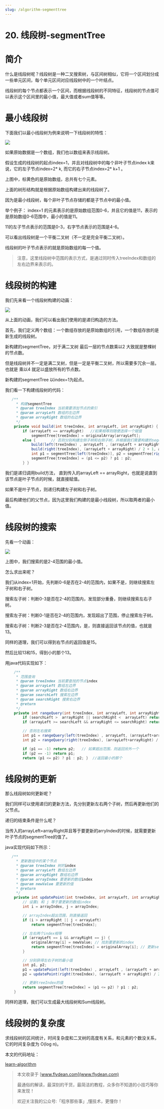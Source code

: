 ```yaml
---
slug: /algorithm-segmenttree
---
```


# 20. 线段树-segmentTree

# 简介

什么是线段树呢？线段树是一种二叉搜索树，与区间树相似，它将一个区间划分成一些单元区间，每个单元区间对应线段树中的一个叶结点。

线段树的每个节点都表示一个区间，而根据线段树的不同特征，线段树的节点值可以表示这个区间里的最小值，最大值或者sum值等等。

# 最小线段树

下面我们以最小线段树为例来说明一下线段树的特性：

![](https://img-blog.csdnimg.cn/20200818231404126.png?x-oss-process=image/watermark,type_ZmFuZ3poZW5naGVpdGk,shadow_0,text_aHR0cDovL3d3dy5mbHlkZWFuLmNvbQ==,size_25,color_8F8F8F,t_70)

如果原始数据是一个数组，我们也以数组来表示线段树。

假设生成的线段树的起点index=1，并且对线段树中的每个非叶子节点index k来说，它的左子节点index=2* k, 而它的右子节点index=2* k+1 。

上图中，标黄色的是原始数组，总共有七个元素。

上面的树形结构就是根据原始数组构建出来的线段树了。

因为是最小线段树，每个非叶子节点存储的都是子节点中的最小值。

举个例子： index=1 的元素表示的是原始数组范围0-6，并且它的值是11，表示的是原始数组0-6范围中，最小的值是11。

11的左子节点表示的范围是0-3，右字节点表示的范围是4-6。

可以看出线段树是一个平衡二叉树（不一定是完全平衡二叉树）。

线段树的叶子节点表示的就是原始数组的每一个值。

> 注意，这里线段树中范围的表示方式，是通过同时传入treeIndex和数组的左右边界来表示的。

# 线段树的构建

我们先来看一个线段树构建的动画：

![](https://img-blog.csdnimg.cn/20200818234104398.gif)

从上面的动画，我们可以看出我们使用的是递归构造的方法。

首先，我们定义两个数组：一个数组存放的是原始数组的引用，一个数组存放的是新生成的线段树。

新构建的segmentTree，对于满二叉树 最后一层的节点数乘以2 大致就是整棵树的节点数。

但是线段树并不一定是满二叉树，但是一定是平衡二叉树，所以需要多冗余一层。也就是 乘以4 就足以盛放所有的节点数。

新构建的segmentTree 以index=1为起点。

我们看一下构建线段树的代码：

~~~java
   /**
     * 构建segmentTree
     * @param treeIndex 当前需要添加节点的索引
     * @param arrayLeft 数组的左边界
     * @param arrayRight 数组的右边界
     */
    private void build(int treeIndex, int arrayLeft, int arrayRight) {
        if (arrayLeft == arrayRight)   //如果相等则随便选择一个赋值
            segmentTree[treeIndex] = originalArray[arrayLeft];
        else {       // 否则分别构建左侧子树和右侧子树，并根据我们需要构建的segmentTree类型来设置当前节点的值
            build(left(treeIndex) , arrayLeft , (arrayLeft + arrayRight) / 2);
            build(right(treeIndex), (arrayLeft + arrayRight) / 2 + 1, arrayRight);
            int p1 = segmentTree[left(treeIndex)], p2 = segmentTree[right(treeIndex)];
            segmentTree[treeIndex] = (p1 <= p2) ? p1 : p2;
        } }
~~~

我们是递归调用build方法， 直到传入的arrayLeft == arrayRight，也就是说直到该节点是叶子节点的时候，就直接赋值。

如果不是叶子节点，则递归构建左子树和右子树。

最后构建他们的父节点，因为这里我们构建的是最小线段树，所以取两者的最小值。

# 线段树的搜索

先看一个动画：

![](https://img-blog.csdnimg.cn/2020081823540420.gif)

上图中，我们搜索的是2-4范围的最小值。

怎么求出来呢？

我们从index=1开始，先判断0-6是否在2-4的范围内，如果不是，则继续搜索左子树和右子树。

搜索左子树：判断0-3是否在2-4的范围内，发现部分重叠，则继续搜索左右子树。

搜索左子树：判断0-1是否在2-4的范围内，发现超出了范围，停止搜索左子树。

搜索右子树：判断2-3是否在2-4范围内，是，则直接返回该节点的值，也就是13。

同样的道理，我们可以得到右节点的返回值是15。

然后比较13和15，得到小的那个13。

用java代码实现如下：

~~~java
    /**
     * 范围查询
     * @param treeIndex 当前要查找的节点index
     * @param arrayLeft 数组左边界
     * @param arrayRight 数组右边界
     * @param searchLeft 搜索左边界
     * @param searchRight 搜索右边界
     * @return
     */
    private int rangeQuery(int treeIndex, int arrayLeft, int arrayRight, int searchLeft, int searchRight) {
        if (searchLeft >  arrayRight || searchRight <  arrayLeft) return -1; // 搜索超出数组范围
        if (arrayLeft >= searchLeft && arrayRight <= searchRight) return segmentTree[treeIndex];  // 搜索的是整个数组范围，则直接返回根元素

        // 否则左右搜索
        int p1 = rangeQuery(left(treeIndex) , arrayLeft, (arrayLeft+arrayRight) / 2, searchLeft, searchRight);
        int p2 = rangeQuery(right(treeIndex), (arrayLeft+arrayRight) / 2 + 1, arrayRight, searchLeft, searchRight);

        if (p1 == -1) return p2;   // 如果超出范围，则返回另外一个
        if (p2 == -1) return p1;
        return (p1 <= p2) ? p1 : p2; }  //返回最小的那个
~~~

# 线段树的更新

那么线段树如何更新呢？

我们同样可以使用递归的更新方法，先分别更新左右两个子树，然后再更新他们的父节点。

递归的结束条件是什么呢？

当传入的arrayLeft=arrayRight并且等于要更新的arryIndex的时候，就需要更新叶子节点的segmentTree的值了。

java实现代码如下所示：

~~~java
   /**
     * 更新数组中的某个节点
     * @param treeIndex 树的index
     * @param arrayLeft 数组左边界
     * @param arrayRight 数组右边界
     * @param arrayIndex 要更新的数组index
     * @param newValue 要更新的值
     * @return
     */
    private int updatePoint(int treeIndex, int arrayLeft, int arrayRight, int arrayIndex, int newValue) {
        // 设置i 和 j 等于要更新的数组index
        int i = arrayIndex, j = arrayIndex;

        // arrayIndex超出范围，则直接返回
        if (i > arrayRight || j < arrayLeft)
            return segmentTree[treeIndex];

        // 左右两个index相等
        if (arrayLeft == i && arrayRight == j) {
            originalArray[i] = newValue; // 找到要更新的index
            return segmentTree[treeIndex] = originalArray[i]; // 更新segmentTree
        }

        // 分别获得左右子树的最小值
        int p1, p2;
        p1 = updatePoint(left(treeIndex) , arrayLeft , (arrayLeft + arrayRight) / 2, arrayIndex, newValue);
        p2 = updatePoint(right(treeIndex), (arrayLeft + arrayRight) / 2 + 1, arrayRight , arrayIndex, newValue);

        // 更新treeIndex的值
        return segmentTree[treeIndex] = (p1 <= p2) ? p1 : p2;
    }
~~~

同样的道理，我们可以生成最大线段树和Sum线段树。

# 线段树的复杂度

求线段树的区间统计，时间复杂度和二叉树的高度有关系，和元素的个数没关系，它的时间复杂度为 O(log n)。

本文的代码地址：

[learn-algorithm](https://github.com/ddean2009/learn-algorithm/tree/master/tree)

> 本文收录于 [www.flydean.com](www.flydean.com)
>
> 最通俗的解读，最深刻的干货，最简洁的教程，众多你不知道的小技巧等你来发现！
> 
> 欢迎关注我的公众号:「程序那些事」,懂技术，更懂你！











